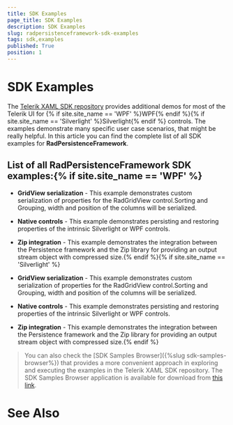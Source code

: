```yaml
---
title: SDK Examples
page_title: SDK Examples
description: SDK Examples
slug: radpersistenceframework-sdk-examples
tags: sdk,examples
published: True
position: 1
---
```


# SDK Examples



The [Telerik XAML SDK repository](https://github.com/telerik/xaml-sdk/tree/master/) provides additional demos for most of the Telerik UI for {% if site.site_name == 'WPF' %}WPF{% endif %}{% if site.site_name == 'Silverlight' %}Silverlight{% endif %} controls. The examples demonstrate many specific user case scenarios, that might be really helpful. In this article you can find the complete list of all SDK examples for __RadPersistenceFramework__.

## List of all RadPersistenceFramework SDK examples:{% if site.site_name == 'WPF' %}

* __GridView serialization__ - This example demonstrates custom serialization of properties for the RadGridView control.Sorting and Grouping, width and position of the columns will be serialized.

* __Native controls__ - This example demonstrates persisting and restoring properties of the intrinsic Silverlight or WPF controls.

* __Zip integration__ - This example demonstrates the integration between the Persistence framework and the Zip library for providing an output stream object with compressed size.{% endif %}{% if site.site_name == 'Silverlight' %}

* __GridView serialization__ - This example demonstrates custom serialization of properties for the RadGridView control.Sorting and Grouping, width and position of the columns will be serialized.

* __Native controls__ - This example demonstrates persisting and restoring properties of the intrinsic Silverlight or WPF controls.

* __Zip integration__ - This example demonstrates the integration between the Persistence framework and the Zip library for providing an output stream object with compressed size.{% endif %}

>You can also check the [SDK Samples Browser]({%slug sdk-samples-browser%}) that provides a more convenient approach in exploring and executing the examples in the Telerik XAML SDK repository. The SDK Samples Browser application is available for download from [this link](http://demos.telerik.com/xaml-sdkbrowser/).

# See Also
